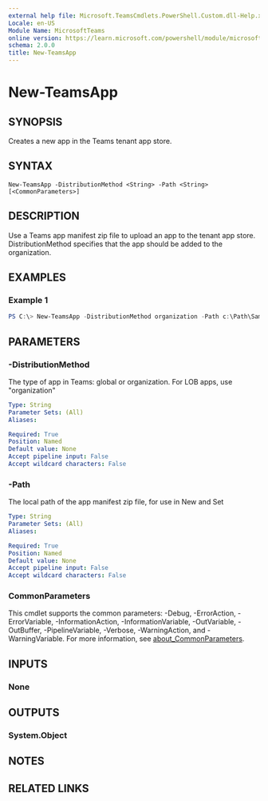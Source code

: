 ```yaml
---
external help file: Microsoft.TeamsCmdlets.PowerShell.Custom.dll-Help.xml
Locale: en-US
Module Name: MicrosoftTeams
online version: https://learn.microsoft.com/powershell/module/microsoftteams/new-teamsapp
schema: 2.0.0
title: New-TeamsApp
---
```


# New-TeamsApp

## SYNOPSIS
Creates a new app in the Teams tenant app store.

## SYNTAX

```
New-TeamsApp -DistributionMethod <String> -Path <String> [<CommonParameters>]
```

## DESCRIPTION
Use a Teams app manifest zip file to upload an app to the tenant app store. DistributionMethod specifies that the app should be added to the organization.

## EXAMPLES

### Example 1
```powershell
PS C:\> New-TeamsApp -DistributionMethod organization -Path c:\Path\SampleApp.zip
```

## PARAMETERS

### -DistributionMethod
The type of app in Teams: global or organization. For LOB apps, use "organization"

```yaml
Type: String
Parameter Sets: (All)
Aliases:

Required: True
Position: Named
Default value: None
Accept pipeline input: False
Accept wildcard characters: False
```

### -Path
The local path of the app manifest zip file, for use in New and Set

```yaml
Type: String
Parameter Sets: (All)
Aliases:

Required: True
Position: Named
Default value: None
Accept pipeline input: False
Accept wildcard characters: False
```

### CommonParameters
This cmdlet supports the common parameters: -Debug, -ErrorAction, -ErrorVariable, -InformationAction, -InformationVariable, -OutVariable, -OutBuffer, -PipelineVariable, -Verbose, -WarningAction, and -WarningVariable. For more information, see [about_CommonParameters](http://go.microsoft.com/fwlink/?LinkID=113216).

## INPUTS

### None

## OUTPUTS

### System.Object

## NOTES

## RELATED LINKS
